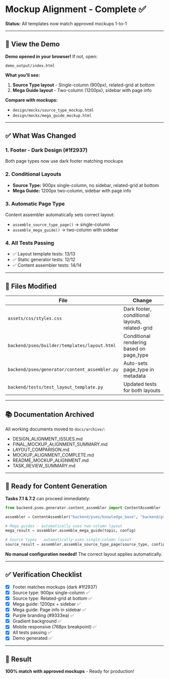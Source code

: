 # Mockup Alignment - Complete ✅

**Status:** All templates now match approved mockups 1-to-1

---

## 🎨 View the Demo

**Demo opened in your browser!** If not, open:
```
demo_output/index.html
```

**What you'll see:**
1. **Source Type layout** - Single-column (900px), related-grid at bottom
2. **Mega Guide layout** - Two-column (1200px), sidebar with page info

**Compare with mockups:**
- `design/mocks/source_type_mockup.html`
- `design/mocks/mega_guide_mockup.html`

---

## ✅ What Was Changed

### 1. Footer - Dark Design (#1f2937)
Both page types now use dark footer matching mockups

### 2. Conditional Layouts
- **Source Type:** 900px single-column, no sidebar, related-grid at bottom
- **Mega Guide:** 1200px two-column, sidebar with page info

### 3. Automatic Page Type
Content assembler automatically sets correct layout:
- `assemble_source_type_page()` → single-column
- `assemble_mega_guide()` → two-column with sidebar

### 4. All Tests Passing
- ✅ Layout template tests: 13/13
- ✅ Static generator tests: 12/12
- ✅ Content assembler tests: 14/14

---

## 📂 Files Modified

| File | Change |
|------|--------|
| `assets/css/styles.css` | Dark footer, conditional layouts, related-grid |
| `backend/pseo/builder/templates/layout.html` | Conditional rendering based on page_type |
| `backend/pseo/generator/content_assembler.py` | Auto-sets page_type in metadata |
| `backend/tests/test_layout_template.py` | Updated tests for both layouts |

---

## 📚 Documentation Archived

All working documents moved to `docs/archive/`:
- DESIGN_ALIGNMENT_ISSUES.md
- FINAL_MOCKUP_ALIGNMENT_SUMMARY.md
- LAYOUT_COMPARISON.md
- MOCKUP_ALIGNMENT_COMPLETE.md
- README_MOCKUP_ALIGNMENT.md
- TASK_REVIEW_SUMMARY.md

---

## 🚀 Ready for Content Generation

**Tasks 7.1 & 7.2** can proceed immediately:

```python
from backend.pseo.generator.content_assembler import ContentAssembler

assembler = ContentAssembler("backend/pseo/knowledge_base", "backend/pseo/templates")

# Mega guides - automatically uses two-column layout
mega_result = assembler.assemble_mega_guide(topic, config)

# Source types - automatically uses single-column layout
source_result = assembler.assemble_source_type_page(source_type, config)
```

**No manual configuration needed!** The correct layout applies automatically.

---

## ✅ Verification Checklist

- [x] Footer matches mockups (dark #1f2937)
- [x] Source type: 900px single-column ✅
- [x] Source type: Related-grid at bottom ✅
- [x] Mega guide: 1200px + sidebar ✅
- [x] Mega guide: Page info in sidebar ✅
- [x] Purple branding (#9333ea) ✅
- [x] Gradient background ✅
- [x] Mobile responsive (768px breakpoint) ✅
- [x] All tests passing ✅
- [x] Demo generated ✅

---

## 🎉 Result

**100% match with approved mockups** - Ready for production!
